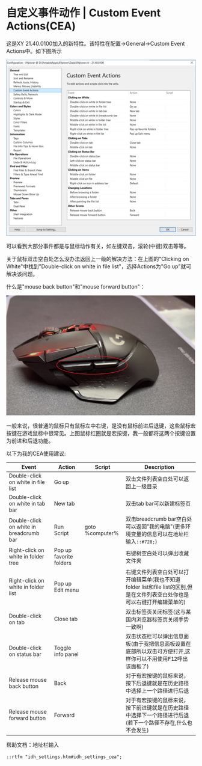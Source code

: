 # 自定义事件动作 | Custom Event Actions(CEA)

这是XY 21.40.0100加入的新特性。该特性在配置->General->Custom Event Actions中。如下图所示

![CustomEventActions-1](Image/CustomEventActions-1.png)

可以看到大部分事件都是与鼠标动作有关，如左键双击，滚轮(中键)双击等等。

关于鼠标双击空白处怎么没办法返回上一级的解决方法：在上图的"Clicking on White"中找到"Double-click on white in file list"，选择Actions为"Go up"就可解决该问题。

什么是"mouse back button"和"mouse forward button"：

![MouseBackAndForwardButton](Image/MouseBackAndForwardButton.png)

一般来说，很普通的鼠标只有鼠标左中右键，是没有鼠标前进后退键，这些鼠标宏按键在游戏鼠标中很常见。上图鼠标红圈就是宏按键，我一般都将这两个按键设置为前进和后退功能。

以下为我的CEA使用建议:

| Event                                   | Action                  | Script          | Description                                                  |
| --------------------------------------- | ----------------------- | --------------- | ------------------------------------------------------------ |
| Double-click on white in file list      | Go up                   |                 | 双击文件列表空白处可以返回上一级目录                         |
| Double-click on white in tab bar        | New tab                 |                 | 双击tab bar可以新建标签页                                    |
| Double-click on white in breadcrumb bar | Run Script              | goto %computer% | 双击breadcrumb bar空白处可以返回"我的电脑"(更多环境变量的信息可以在地址栏输入`::#728;`) |
| Right-click on white in folder tree     | Pop up favorite folders |                 | 右键树空白处可以弹出收藏文件夹                               |
| Right-click on white in folder list     | Pop up Edit menu        |                 | 右键文件列表空白处可以打开编辑菜单(我也不知道folder list和file list的区别,但是在文件列表空白处你也是可以右键打开编辑菜单的) |
| Double-click on tab                     | Close tab               |                 | 双击标签页关闭标签(这与某国内浏览器标签页关闭手势一致啊)     |
| Double-click on status bar              | Toggle info panel       |                 | 双击状态栏可以弹出信息面板(由于我把信息面板设置在底部所以双击可方便打开,这样你可以不用使用<kbd>F12</kbd>呼出该面板了) |
| Release mouse back button               | Back                    |                 | 对于有宏按键的鼠标来说，按下后退键就是在历史路径中选择上一个路径进行后退 |
| Release mouse forward button            | Forward                 |                 | 对于有宏按键的鼠标来说，按下前进键就是在历史路径中选择下一个路径进行后退(若下一个路径不存在,什么也不会发生) |

帮助文档：地址栏输入

```
::rtfm "idh_settings.htm#idh_settings_cea";
```



